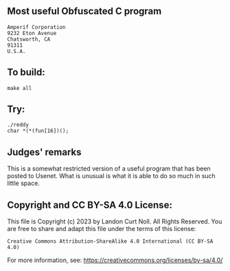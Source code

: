 ## Most useful Obfuscated C program

	Amperif Corporation
	9232 Eton Avenue
	Chatsworth, CA
	91311
	U.S.A.


## To build:


	make all

## Try:

	./reddy
	char *(*(fun[16])();


## Judges' remarks

This is a somewhat restricted version of a useful program that has been
posted to Usenet.  What is unusual is what it is able to do so much
in such little space.

## Copyright and CC BY-SA 4.0 License:

This file is Copyright (c) 2023 by Landon Curt Noll.  All Rights Reserved.
You are free to share and adapt this file under the terms of this license:

    Creative Commons Attribution-ShareAlike 4.0 International (CC BY-SA 4.0)

For more information, see: https://creativecommons.org/licenses/by-sa/4.0/
